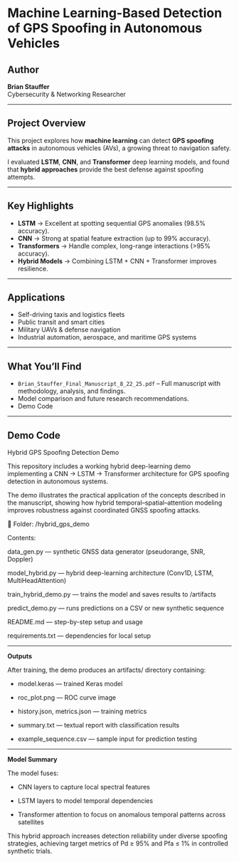 # Machine Learning-Based Detection of GPS Spoofing in Autonomous Vehicles

## Author
**Brian Stauffer**  
Cybersecurity & Networking Researcher  

---

## Project Overview
This project explores how **machine learning** can detect **GPS spoofing attacks** in autonomous vehicles (AVs), a growing threat to navigation safety.  

I evaluated **LSTM**, **CNN**, and **Transformer** deep learning models, and found that **hybrid approaches** provide the best defense against spoofing attempts.  

---

## Key Highlights
- **LSTM** → Excellent at spotting sequential GPS anomalies (98.5% accuracy).  
- **CNN** → Strong at spatial feature extraction (up to 99% accuracy).  
- **Transformers** → Handle complex, long-range interactions (>95% accuracy).  
- **Hybrid Models** → Combining LSTM + CNN + Transformer improves resilience.  

---

## Applications
- Self-driving taxis and logistics fleets  
- Public transit and smart cities  
- Military UAVs & defense navigation  
- Industrial automation, aerospace, and maritime GPS systems  

---

## What You’ll Find
- `Brian_Stauffer_Final_Manuscript_8_22_25.pdf` – Full manuscript with methodology, analysis, and findings.  
- Model comparison and future research recommendations.  
- Demo Code
  
---

## Demo Code
Hybrid GPS Spoofing Detection Demo

This repository includes a working hybrid deep-learning demo implementing a CNN → LSTM → Transformer architecture for GPS spoofing detection in autonomous systems.

The demo illustrates the practical application of the concepts described in the manuscript, showing how hybrid temporal–spatial–attention modeling improves robustness against coordinated GNSS spoofing attacks.

📁 Folder: /hybrid_gps_demo

Contents:

data_gen.py — synthetic GNSS data generator (pseudorange, SNR, Doppler)

model_hybrid.py — hybrid deep-learning architecture (Conv1D, LSTM, MultiHeadAttention)

train_hybrid_demo.py — trains the model and saves results to /artifacts

predict_demo.py — runs predictions on a CSV or new synthetic sequence

README.md — step-by-step setup and usage

requirements.txt — dependencies for local setup

---

**Outputs**

After training, the demo produces an artifacts/ directory containing:

- model.keras — trained Keras model

- roc_plot.png — ROC curve image

- history.json, metrics.json — training metrics

- summary.txt — textual report with classification results

- example_sequence.csv — sample input for prediction testing

---

**Model Summary**

The model fuses:

- CNN layers to capture local spectral features

- LSTM layers to model temporal dependencies

- Transformer attention to focus on anomalous temporal patterns across satellites

This hybrid approach increases detection reliability under diverse spoofing strategies, achieving target metrics of Pd ≥ 95% and Pfa ≤ 1% in controlled synthetic trials.
